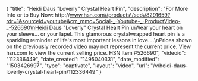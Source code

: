 {
    "title": "Heidi Daus \"Loverly\" Crystal Heart Pin",
    "description": "For More Info or to Buy Now: http:\/\/www.hsn.com\/products\/seo\/8291659?rdr=1&sourceid=youtube&cm_mmc=Social-_-Youtube-_-ProductVideo-_-526690\nHeidi Daus \"Loverly\" Crystal Heart Pin \nWear your heart on your sleeve... or your lapel. This glamorous crystalwrapped heart pin is a sparkling reminder of life's most important lessons in love....\nPrices shown on the previously recorded video may not represent the current price.  View hsn.com to view the current selling price. HSN Item #526690",
    "videoid": "112336449",
    "date_created": "1495040331",
    "date_modified": "1503426997",
    "type": "captivate",
    "layout": "video",
    "url": "\/v\/heidi-daus-loverly-crystal-heart-pin\/112336449"
}